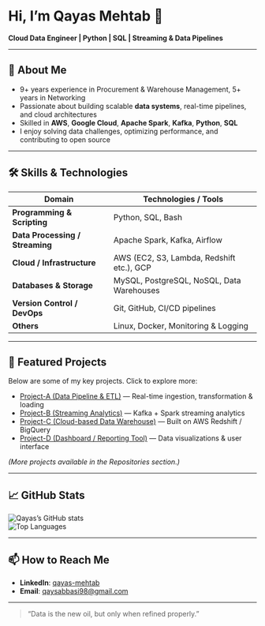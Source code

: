 # Hi, I’m Qayas Mehtab 👋  
**Cloud Data Engineer | Python | SQL | Streaming & Data Pipelines**

---

## 📌 About Me

- 9+ years experience in Procurement & Warehouse Management, 5+ years in Networking  
- Passionate about building scalable **data systems**, real-time pipelines, and cloud architectures  
- Skilled in **AWS**, **Google Cloud**, **Apache Spark**, **Kafka**, **Python**, **SQL**  
- I enjoy solving data challenges, optimizing performance, and contributing to open source  

---

## 🛠️ Skills & Technologies

| Domain | Technologies / Tools |
|---|---|
| **Programming & Scripting** | Python, SQL, Bash |
| **Data Processing / Streaming** | Apache Spark, Kafka, Airflow |
| **Cloud / Infrastructure** | AWS (EC2, S3, Lambda, Redshift etc.), GCP |
| **Databases & Storage** | MySQL, PostgreSQL, NoSQL, Data Warehouses |
| **Version Control / DevOps** | Git, GitHub, CI/CD pipelines |
| **Others** | Linux, Docker, Monitoring & Logging |

---

## 📂 Featured Projects

Below are some of my key projects. Click to explore more:

- [Project-A (Data Pipeline & ETL)](link-to-repo) — Real-time ingestion, transformation & loading  
- [Project-B (Streaming Analytics)](link-to-repo) — Kafka + Spark streaming analytics  
- [Project-C (Cloud-based Data Warehouse)](link-to-repo) — Built on AWS Redshift / BigQuery  
- [Project-D (Dashboard / Reporting Tool)](link-to-repo) — Data visualizations & user interface  

*(More projects available in the Repositories section.)*

---

## 📈 GitHub Stats

![Qayas’s GitHub stats](https://github-readme-stats.vercel.app/api?username=qayas-mehtab&show_icons=true&hide_border=true&theme=dark)  
![Top Languages](https://github-readme-stats.vercel.app/api/top-langs/?username=qayas-mehtab&layout=compact&theme=dark)

---

## 📫 How to Reach Me

- **LinkedIn**: [qayas-mehtab](https://www.linkedin.com/in/qayas-mehtab)  
- **Email**: qaysabbasi98@gmail.com  
---

> “Data is the new oil, but only when refined properly.”  

